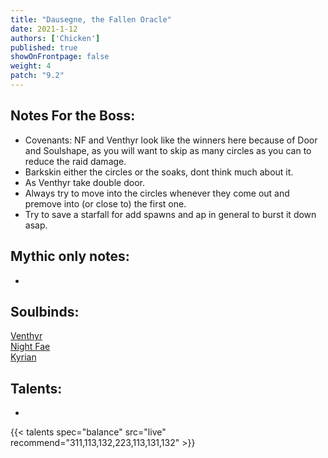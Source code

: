 ```yaml
---
title: "Dausegne, the Fallen Oracle"
date: 2021-1-12
authors: ['Chicken']
published: true
showOnFrontpage: false
weight: 4
patch: "9.2"
---
```



## Notes For the Boss:
- Covenants: NF and Venthyr look like the winners here because of Door and Soulshape, as you will want to skip as many circles as you can to reduce the raid damage.
- Barkskin either the circles or the soaks, dont think much about it.
- As Venthyr take double door.
- Always try to move into the circles whenever they come out and premove into (or close to) the first one. 
- Try to save a starfall for add spawns and ap in general to burst it down asap.

## Mythic only notes:
- 

## Soulbinds:
[Venthyr](https://ptr.wowhead.com/soulbind-calc/venthyr/theotar-the-mad-duke/druid/AwCWb74CBTUgCBU1yggSBTWHCCUy4ggjBTJJCBV2AAg1Mj8I)
<br>[Night Fae](https://ptr.wowhead.com/soulbind-calc/night-fae/niya/druid/AwCW5b4CBTXKCCU1IAgTBTXGCBUy5AglMuIIIhUySQgldgAI)
<br>[Kyrian](https://ptr.wowhead.com/soulbind-calc/kyrian/forgelite-prime-mikanikos/druid/AwaW5ZYBBTXKCBMFNYIIFTLkCCUy4ggiFTJJCDV2AAg)

## Talents:

- 

{{< talents spec="balance" src="live" recommend="311,113,132,223,113,131,132" >}}
